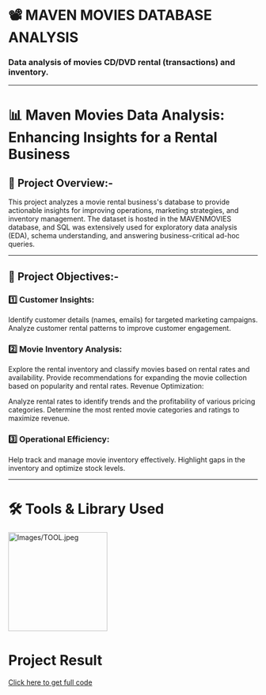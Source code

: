 # 📽️ MAVEN MOVIES DATABASE ANALYSIS


### Data analysis of movies CD/DVD rental (transactions) and inventory.

---
# 📊 Maven Movies Data Analysis: Enhancing Insights for a Rental Business

## 🔎 Project Overview:-
This project analyzes a movie rental business's database to provide actionable insights for improving operations, marketing strategies, and inventory management. The dataset is hosted in the MAVENMOVIES database, and SQL was extensively used for exploratory data analysis (EDA), schema understanding, and answering business-critical ad-hoc queries.

---

## 📌 Project Objectives:-

 ### 1️⃣ Customer Insights:

Identify customer details (names, emails) for targeted marketing campaigns.
Analyze customer rental patterns to improve customer engagement.

 ### 2️⃣ Movie Inventory Analysis:

Explore the rental inventory and classify movies based on rental rates and availability.
Provide recommendations for expanding the movie collection based on popularity and rental rates.
Revenue Optimization:

Analyze rental rates to identify trends and the profitability of various pricing categories.
Determine the most rented movie categories and ratings to maximize revenue.

 ### 3️⃣ Operational Efficiency:

Help track and manage movie inventory effectively.
Highlight gaps in the inventory and optimize stock levels.

---
# 🛠️ Tools & Library Used
<img src="./Images/TOOL.jpeg" alt="Images/TOOL.jpeg" width="200"/> &nbsp;

# Project Result

[Click here to get full code](https://github.com/Omgadakhgithub/-Maven-Movies-Insights/blob/main/Movies%20Analysis%20and%20Codes.sql)


